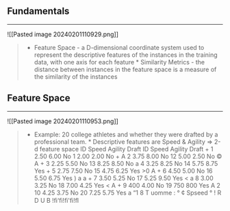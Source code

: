 ## Fundamentals
---
![[Pasted image 20240201110929.png]]
> * Feature Space - a D-dimensional coordinate system used to represent the descriptive features of the instances in the training data, with one axis for each feature * Similarity Metrics - the distance between instances in the feature space is a measure of the similarity of the instances

## Feature Space
---
![[Pasted image 20240201110953.png]]
> * Example: 20 college athletes and whether they were drafted by a professional team. * Descriptive features are Speed & Agility => 2-d feature space ID Speed Agility Draft ID Speed Agility Draft + 1 2.50 6.00 No 1 2.00 2.00 No + A 2 3.75 8.00 No 12 5.00 2.50 No © A + 3 2.25 5.50 No 13 8.25 8.50 No a 4 3.25 8.25 No 14 5.75 8.75 Yes + 5 2.75 7.50 No 15 4.75 6.25 Yes >0 A + 6 4.50 5.00 No 16 5.50 6.75 Yes ) a a + 7 3.50 5.25 No 17 5.25 9.50 Yes < a 8 3.00 3.25 No 18 7.00 4.25 Yes < A + 9 400 4.00 No 19 750 800 Yes A 2 10 4.25 3.75 No 20 7.25 5.75 Yes a “1 8 T uomme : ° ¢ Spseed ° ! R D U B !ﬁ‘ﬁ!ﬁ'ﬁ!ﬂ